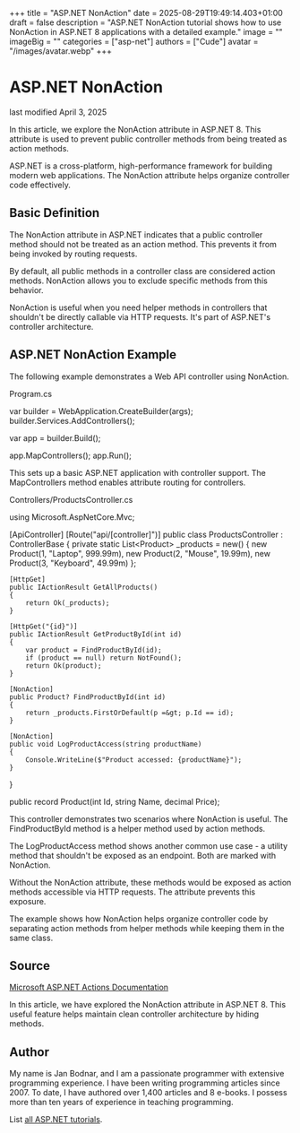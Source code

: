 +++
title = "ASP.NET NonAction"
date = 2025-08-29T19:49:14.403+01:00
draft = false
description = "ASP.NET NonAction tutorial shows how to use NonAction in ASP.NET 8 applications with a detailed example."
image = ""
imageBig = ""
categories = ["asp-net"]
authors = ["Cude"]
avatar = "/images/avatar.webp"
+++

# ASP.NET NonAction

last modified April 3, 2025

In this article, we explore the NonAction attribute in ASP.NET 8. This attribute
is used to prevent public controller methods from being treated as action methods.

ASP.NET is a cross-platform, high-performance framework for building modern web
applications. The NonAction attribute helps organize controller code effectively.

## Basic Definition

The NonAction attribute in ASP.NET indicates that a public controller method
should not be treated as an action method. This prevents it from being invoked
by routing requests.

By default, all public methods in a controller class are considered action
methods. NonAction allows you to exclude specific methods from this behavior.

NonAction is useful when you need helper methods in controllers that shouldn't
be directly callable via HTTP requests. It's part of ASP.NET's controller
architecture.

## ASP.NET NonAction Example

The following example demonstrates a Web API controller using NonAction.

Program.cs
  

var builder = WebApplication.CreateBuilder(args);
builder.Services.AddControllers();

var app = builder.Build();

app.MapControllers();
app.Run();

This sets up a basic ASP.NET application with controller support. The
MapControllers method enables attribute routing for controllers.

Controllers/ProductsController.cs
  

using Microsoft.AspNetCore.Mvc;

[ApiController]
[Route("api/[controller]")]
public class ProductsController : ControllerBase
{
    private static List&lt;Product&gt; _products = new()
    {
        new Product(1, "Laptop", 999.99m),
        new Product(2, "Mouse", 19.99m),
        new Product(3, "Keyboard", 49.99m)
    };

    [HttpGet]
    public IActionResult GetAllProducts()
    {
        return Ok(_products);
    }

    [HttpGet("{id}")]
    public IActionResult GetProductById(int id)
    {
        var product = FindProductById(id);
        if (product == null) return NotFound();
        return Ok(product);
    }

    [NonAction]
    public Product? FindProductById(int id)
    {
        return _products.FirstOrDefault(p =&gt; p.Id == id);
    }

    [NonAction]
    public void LogProductAccess(string productName)
    {
        Console.WriteLine($"Product accessed: {productName}");
    }
}

public record Product(int Id, string Name, decimal Price);

This controller demonstrates two scenarios where NonAction is useful. The
FindProductById method is a helper method used by action methods.

The LogProductAccess method shows another common use case - a
utility method that shouldn't be exposed as an endpoint. Both are marked with
NonAction.

Without the NonAction attribute, these methods would be exposed as action
methods accessible via HTTP requests. The attribute prevents this exposure.

The example shows how NonAction helps organize controller code by separating
action methods from helper methods while keeping them in the same class.

## Source

[Microsoft ASP.NET Actions Documentation](https://learn.microsoft.com/en-us/aspnet/core/mvc/controllers/actions?view=aspnetcore-8.0#nonaction-attribute)

In this article, we have explored the NonAction attribute in ASP.NET 8. This
useful feature helps maintain clean controller architecture by hiding methods.

## Author

My name is Jan Bodnar, and I am a passionate programmer with extensive
programming experience. I have been writing programming articles since 2007.
To date, I have authored over 1,400 articles and 8 e-books. I possess more
than ten years of experience in teaching programming.

List [all ASP.NET tutorials](/all/#asp-net).